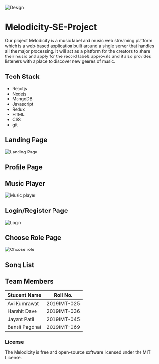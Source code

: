 
![Design](https://user-images.githubusercontent.com/56076028/141937031-e7329cb4-6696-4559-8363-bffa026a3ee1.png)


# Melodicity-SE-Project
Our project Melodicity is a music label and music web streaming platform which is a web-based application built around a single server that handles all the major processing. It will act as a platform for the creators to share their music and apply for the record labels approvals and it also provides listeners with a place to discover new genres of music. 

## Tech Stack
* Reactjs
* Nodejs
* MongoDB
* Javascript
* Redux
* HTML
* CSS
* git

## Landing Page
![Landing Page](https://user-images.githubusercontent.com/56076028/142867825-7490e7f5-9b2f-455e-ae78-5f5c04051ff9.png)


## Profile Page



## Music Player
![Music player](https://user-images.githubusercontent.com/56076028/142867884-d56d0653-3585-4ec9-bd79-554d109eb38d.png)


## Login/Register Page
![Login](https://user-images.githubusercontent.com/56076028/142867979-b4d23e0f-f476-40b8-94d8-f3b0856aee63.png)


## Choose Role Page
![Choose role](https://user-images.githubusercontent.com/56076028/142867997-9e7ecb36-13e4-4d2e-8264-d43eea23142c.png)


## Song List


## Team Members

Student Name | Roll No.
---|---
Avi Kumrawat | 2019IMT-025
Harshit Dave | 2019IMT-036
Jayant Patil | 2019IMT-045
Bansil Pagdhal | 2019IMT-069

### License

The Melodicity is free and open-source software licensed under the MIT License.
